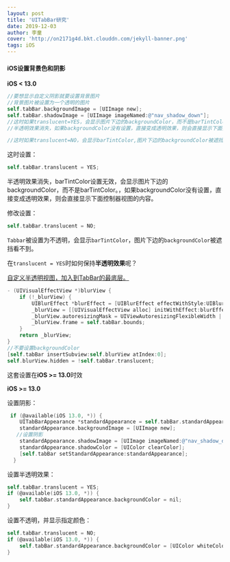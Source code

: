 ```yaml
---
layout: post
title: 'UITabBar研究'
date: 2019-12-03
author: 李童
cover: 'http://on2171g4d.bkt.clouddn.com/jekyll-banner.png'
tags: iOS
---
```


#### iOS设置背景色和阴影

**iOS < 13.0**

```objective-c
//要想显示自定义阴影就要设置背景图片
//背景图片被设置为一个透明的图片
self.tabBar.backgroundImage = [UIImage new];
self.tabBar.shadowImage = [UIImage imageNamed:@"nav_shadow_down"];
//这时如果translucent=YES，会显示图片下边的backgroundColor，而不是barTintColor。
//半透明效果消失，如果backgroundColor没有设置，直接变成透明效果，则会直接显示下面控制器视图的内容。

//这时如果translucent=NO，会显示barTintColor,图片下边的backgroundColor被遮挡看不到

```

这时设置：

```objective-c
self.tabBar.translucent = YES;
```

半透明效果消失，barTintColor设置无效，会显示图片下边的backgroundColor，而不是barTintColor。，如果backgroundColor没有设置，直接变成透明效果，则会直接显示下面控制器视图的内容。

修改设置：

```objective-c
self.tabBar.translucent = NO;
```

`Tabbar`被设置为不透明，会显示`barTintColor`，图片下边的`backgroundColor`被遮挡看不到。

在`translucent = YES`时如何保持**半透明效果**呢？

<u>自定义半透明视图，加入到TabBar的最底层。</u>

```objective-c
- (UIVisualEffectView *)blurView {
    if (!_blurView) {
        UIBlurEffect *blurEffect = [UIBlurEffect effectWithStyle:UIBlurEffectStyleExtraLight];
        _blurView = [[UIVisualEffectView alloc] initWithEffect:blurEffect];
        _blurView.autoresizingMask = UIViewAutoresizingFlexibleWidth | UIViewAutoresizingFlexibleHeight;
        _blurView.frame = self.tabBar.bounds;
    }
    return _blurView;
}
//不要设置backgroundColor
[self.tabBar insertSubview:self.blurView atIndex:0];
self.blurView.hidden = !self.tabBar.translucent;
```

这套设置在**iOS >= 13.0**时效

**iOS >= 13.0**

设置阴影：

```objective-c
 if (@available(iOS 13.0, *)) {
    UITabBarAppearance *standardAppearance = self.tabBar.standardAppearance;
    standardAppearance.backgroundImage = [UIImage new];
   //设置阴影
    standardAppearance.shadowImage = [UIImage imageNamed:@"nav_shadow_down"];;
    standardAppearance.shadowColor = [UIColor clearColor];
    [self.tabBar setStandardAppearance:standardAppearance];
  }
```
设置半透明效果：
```objective-c
self.tabBar.translucent = YES;
if (@available(iOS 13.0, *)) {
    self.tabBar.standardAppearance.backgroundColor = nil;
}
```

设置不透明，并显示指定颜色：

```objective-c
self.tabBar.translucent = NO;
if (@available(iOS 13.0, *)) {
    self.tabBar.standardAppearance.backgroundColor = [UIColor whiteColor];
}
```

